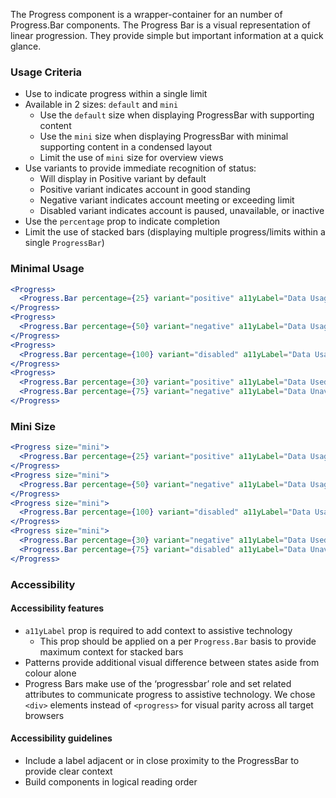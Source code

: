 The Progress component is a wrapper-container for an number of Progress.Bar components.
The Progress Bar is a visual representation of linear progression. They provide simple but important information at a quick glance.

### Usage Criteria

- Use to indicate progress within a single limit
- Available in 2 sizes: `default` and `mini`
  - Use the `default` size when displaying ProgressBar with supporting content
  - Use the `mini` size when displaying ProgressBar with minimal supporting content in a condensed layout
  - Limit the use of `mini` size for overview views
- Use variants to provide immediate recognition of status:
  - Will display in Positive variant by default
  - Positive variant indicates account in good standing
  - Negative variant indicates account meeting or exceeding limit
  - Disabled variant indicates account is paused, unavailable, or inactive
- Use the `percentage` prop to indicate completion
- Limit the use of stacked bars (displaying multiple progress/limits within a single `ProgressBar`)

### Minimal Usage

```jsx
<Progress>
  <Progress.Bar percentage={25} variant="positive" a11yLabel="Data Usage" />
</Progress>
<Progress>
  <Progress.Bar percentage={50} variant="negative" a11yLabel="Data Usage" />
</Progress>
<Progress>
  <Progress.Bar percentage={100} variant="disabled" a11yLabel="Data Usage" />
</Progress>
<Progress>
  <Progress.Bar percentage={30} variant="positive" a11yLabel="Data Used" />
  <Progress.Bar percentage={75} variant="negative" a11yLabel="Data Unavailable" />
</Progress>
```

### Mini Size

```jsx
<Progress size="mini">
  <Progress.Bar percentage={25} variant="positive" a11yLabel="Data Usage" />
</Progress>
<Progress size="mini">
  <Progress.Bar percentage={50} variant="negative" a11yLabel="Data Usage" />
</Progress>
<Progress size="mini">
  <Progress.Bar percentage={100} variant="disabled" a11yLabel="Data Usage" />
</Progress>
<Progress size="mini">
  <Progress.Bar percentage={30} variant="negative" a11yLabel="Data Used" />
  <Progress.Bar percentage={75} variant="disabled" a11yLabel="Data Unavailable" />
</Progress>
```

### Accessibility

#### Accessibility features

- `a11yLabel` prop is required to add context to assistive technology
  - This prop should be applied on a per `Progress.Bar` basis to provide maximum context for stacked bars
- Patterns provide additional visual difference between states aside from colour alone
- Progress Bars make use of the ‘progressbar’ role and set related attributes to communicate progress to assistive technology. We chose `<div>` elements instead of `<progress>` for visual parity across all target browsers

#### Accessibility guidelines

- Include a label adjacent or in close proximity to the ProgressBar to provide clear context
- Build components in logical reading order
